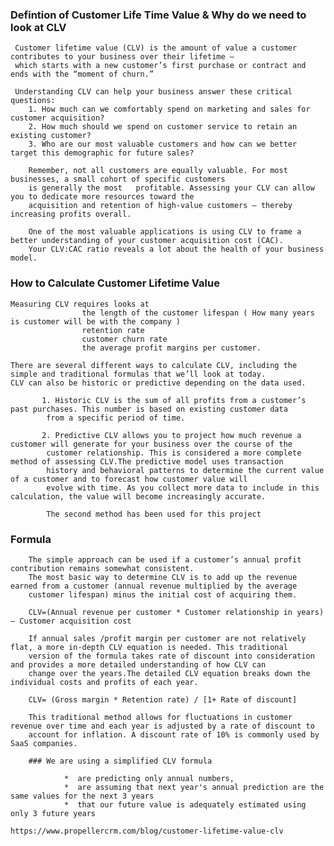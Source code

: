### Defintion of Customer Life Time Value & Why do we need to look at CLV
    
     Customer lifetime value (CLV) is the amount of value a customer contributes to your business over their lifetime –  
     which starts with a new customer’s first purchase or contract and ends with the “moment of churn.”
     
     Understanding CLV can help your business answer these critical questions:
        1. How much can we comfortably spend on marketing and sales for customer acquisition?
        2. How much should we spend on customer service to retain an existing customer?
        3. Who are our most valuable customers and how can we better target this demographic for future sales?
        
        Remember, not all customers are equally valuable. For most businesses, a small cohort of specific customers 
        is generally the most   profitable. Assessing your CLV can allow you to dedicate more resources toward the 
        acquisition and retention of high-value customers – thereby increasing profits overall.
        
        One of the most valuable applications is using CLV to frame a better understanding of your customer acquisition cost (CAC).
        Your CLV:CAC ratio reveals a lot about the health of your business model.

### How to Calculate Customer Lifetime Value

    Measuring CLV requires looks at 
                    the length of the customer lifespan ( How many years is customer will be with the company )
                    retention rate
                    customer churn rate
                    the average profit margins per customer.
    
    There are several different ways to calculate CLV, including the simple and traditional formulas that we’ll look at today.
    CLV can also be historic or predictive depending on the data used.
        
           1. Historic CLV is the sum of all profits from a customer’s past purchases. This number is based on existing customer data 
            from a specific period of time.
            
           2. Predictive CLV allows you to project how much revenue a customer will generate for your business over the course of the   
            customer relationship. This is considered a more complete method of assessing CLV.The predictive model uses transaction 
            history and behavioral patterns to determine the current value of a customer and to forecast how customer value will 
            evolve with time. As you collect more data to include in this calculation, the value will become increasingly accurate.
            
            The second method has been used for this project
 
 ### Formula
        
        The simple approach can be used if a customer’s annual profit contribution remains somewhat consistent.
        The most basic way to determine CLV is to add up the revenue earned from a customer (annual revenue multiplied by the average 
        customer lifespan) minus the initial cost of acquiring them.

        CLV=(Annual revenue per customer * Customer relationship in years) – Customer acquisition cost
        
        If annual sales /profit margin per customer are not relatively flat, a more in-depth CLV equation is needed. This traditional   
        version of the formula takes rate of discount into consideration and provides a more detailed understanding of how CLV can 
        change over the years.The detailed CLV equation breaks down the individual costs and profits of each year.

        CLV= (Gross margin * Retention rate) / [1+ Rate of discount]
        
        This traditional method allows for fluctuations in customer revenue over time and each year is adjusted by a rate of discount to 
        account for inflation. A discount rate of 10% is commonly used by SaaS companies.
        
        ### We are using a simplified CLV formula

                *  are predicting only annual numbers,
                *  are assuming that next year's annual prediction are the same values for the next 3 years
                *  that our future value is adequately estimated using only 3 future years
    
    https://www.propellercrm.com/blog/customer-lifetime-value-clv
